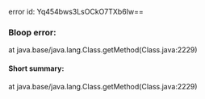 error id: Yq454bws3LsOCkO7TXb6Iw==
### Bloop error:

at java.base/java.lang.Class.getMethod(Class.java:2229)
#### Short summary: 

at java.base/java.lang.Class.getMethod(Class.java:2229)